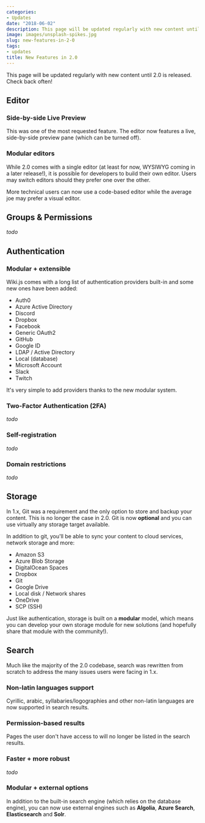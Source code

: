 ```yaml
---
categories:
- Updates
date: "2018-06-02"
description: This page will be updated regularly with new content until 2.0 is released. Check back often!
image: images/unsplash-spikes.jpg
slug: new-features-in-2-0
tags:
- updates
title: New Features in 2.0
---
```


This page will be updated regularly with new content until 2.0 is released. Check back often!

## Editor
### Side-by-side Live Preview
This was one of the most requested feature. The editor now features a live, side-by-side preview pane (which can be turned off).

### Modular editors
While 2.0 comes with a single editor (at least for now, WYSIWYG coming in a later release!), it is possible for developers to build their own editor. Users may switch editors should they prefer one over the other.

More technical users can now use a code-based editor while the average joe may prefer a visual editor.

## Groups & Permissions
*todo*

## Authentication
### Modular + extensible
Wiki.js comes with a long list of authentication providers built-in and some new ones have been added:
 - Auth0
 - Azure Active Directory
 - Discord
 - Dropbox
 - Facebook
 - Generic OAuth2
 - GitHub
 - Google ID
 - LDAP / Active Directory
 - Local (database)
 - Microsoft Account
 - Slack
 - Twitch

It's very simple to add providers thanks to the new modular system.

### Two-Factor Authentication (2FA)
*todo*
### Self-registration
*todo*
### Domain restrictions
*todo*

## Storage
In 1.x, Git was a requirement and the only option to store and backup your content. This is no longer the case in 2.0. Git is now **optional** and you can use virtually any storage target available.

In addition to git, you'll be able to sync your content to cloud services, network storage and more:
- Amazon S3
- Azure Blob Storage
- DigitalOcean Spaces
- Dropbox
- Git
- Google Drive
- Local disk / Network shares
- OneDrive
- SCP (SSH)

Just like authentication, storage is built on a **modular** model, which means you can develop your own storage module for new solutions (and hopefully share that module with the community!).

## Search
Much like the majority of the 2.0 codebase, search was rewritten from scratch to address the many issues users were facing in 1.x.

### Non-latin languages support
Cyrillic, arabic, syllabaries/logographies and other non-latin languages are now supported in search results.

### Permission-based results
Pages the user don't have access to will no longer be listed in the search results.

### Faster + more robust
*todo*

### Modular + external options
In addition to the built-in search engine (which relies on the database engine), you can now use external engines such as **Algolia**, **Azure Search**, **Elasticsearch** and **Solr**.